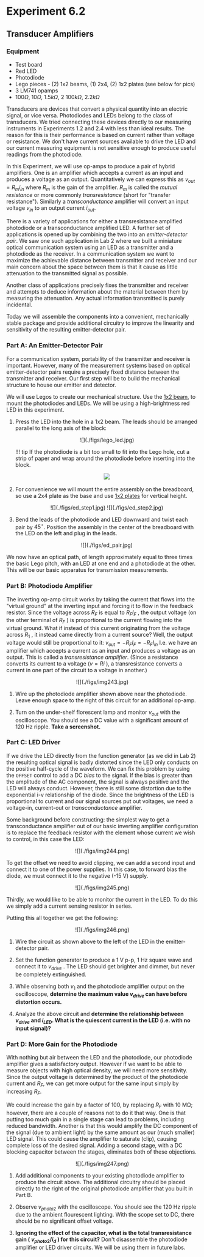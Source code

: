# Experiment 6.2

## Transducer Amplifiers

### Equipment

* Test board
* Red LED
* Photodiode
* Lego pieces - (2) 1x2 beams, (1) 2x4, (2) 1x2 plates (see below for pics)
* 3 LM741 opamps
* 100$\Omega$, 10$\Omega$, 1.5$k\Omega$, 2 100$k\Omega$, 2.2$k\Omega$

Transducers are devices that convert a physical quantity into an electric
signal, or vice versa. Photodiodes and LEDs belong to the class of transducers.
We tried connecting these devices directly to our measuring instruments in
Experiments 1.2 and 2.4 with less than ideal results. The reason for this is
their performance is based on current rather than voltage or resistance. We
don't have current sources available to drive the LED and our current measuring
equipment is not sensitive enough to produce useful readings from the
photodiode.

In this Experiment, we will use op-amps to produce a pair of hybrid amplifiers.
One is an amplifier which accepts a current as an input and produces a voltage
as an output. Quantitatively we can express this as $v_{out}=R_mi_{in}$ where
$R_m$ is the gain of the amplifier. $R_m$ is called the *mutual resistance* or
more commonly *transresistance* (short for "transfer resistance"). Similarly a
*transconductance* amplifier will convert an input voltage $v_{in}$ to an
output current $i_{out}$.

There is a variety of applications for either a transresistance amplified
photodiode or a transconductance amplified LED. A further set of applications
is opened up by combining the two into an *emitter-detector pair*. We saw one
such application in Lab 2 where we built a miniature optical communication
system using an LED as a transmitter and a photodiode as the receiver. In a
communication system we want to maximize the achievable distance between
transmitter and receiver and our main concern about the space between them is
that it cause as little attenuation to the transmitted signal as possible.

Another class of applications precisely fixes the transmitter and receiver and
attempts to deduce information about the material between them by measuring the
attenuation. Any actual information transmitted is purely incidental.

Today we will assemble the components into a convenient, mechanically stable
package and provide additional circuitry to improve the linearity and
sensitivity of the resulting emitter-detector pair.

### Part A: An Emitter-Detector Pair

For a communication system, portability of the transmitter and receiver is
important. However, many of the measurement systems based on optical
emitter-detector pairs require a precisely fixed distance between the
transmitter and receiver. Our first step will be to build the mechanical
structure to house our emitter and detector.

We will use Legos to create our mechanical structure. Use the [1x2
beam](./figs/1x2beam.jpg), to mount the photodiodes and LEDs. We will be using
a high-brightness red LED in this experiment.

1. Press the LED into the hole in a 1x2 beam. The leads should be arranged
   parallel to the long axis of the block:

    <center>
    ![](./figs/lego_led.jpg)
    </center>

    !!! tip
        If the photodiode is a bit too small to fit into the Lego hole, cut a
        strip of paper and wrap around the photodiode before inserting into the
        block.
        <center>
        ![](./figs/lego_pd.jpg)
        </center>

2. For convenience we will mount the entire assembly on the breadboard, so use
   a 2x4 plate as the base and use [1x2 plates](../figs/1x2plate.jpg) for
   vertical height.  
    <center>
    ![](./figs/ed_step1.jpg)
    ![](./figs/ed_step2.jpg)
    </center>

3. Bend the leads of the photodiode and LED downward and twist each pair by
   $45^\circ$. Position the assembly in the center of the breadboard with the
   LED on the left and plug in the leads.
    <center>
    ![](./figs/ed_pair.jpg)
    </center>

We now have an optical path, of length approximately equal to three times the
basic Lego pitch, with an LED at one end and a photodiode at the other. This
will be our basic apparatus for transmission measurements.

### Part B: Photodiode Amplifier

The inverting op-amp circuit works by taking the current that flows into the
"virtual ground" at the inverting input and forcing it to flow in the feedback
resistor. Since the voltage across $R_F$ is equal to $R_F I_F$ , the output
voltage (on the other terminal of $R_F$ ) is proportional to the current
flowing into the virtual ground. What if instead of this current originating
from the voltage across $R_1$ , it instead came directly from a current source?
Well, the output voltage would still be proportional to it: $v_{out} = -R_F I_F
= -R_F I_{in}$ I.e. we have an amplifier which accepts a current as an input
and produces a voltage as an output.  This is called a *transresistance
amplifier*. (Since a resistance converts its current to a voltage ($v=Ri$ ), a
transresistance converts a current in one part of the circuit to a voltage in
another.)

<center>
![](./figs/img243.jpg)
</center>

1. Wire up the photodiode amplifier shown above near the photodiode.  Leave
   enough space to the right of this circuit for an additional op-amp.

2. Turn on the under-shelf florescent lamp and monitor $v_{out}$ with the
   oscilloscope. You should see a DC value with a significant amount of 120 Hz
   ripple. **Take a screenshot.**

### Part C: LED Driver

If we drive the LED directly from the function generator (as we did in Lab 2)
the resulting optical signal is badly distorted since the LED only conducts on
the positive half-cycle of the waveform. We can fix this problem by using the
`OFFSET` control to add a DC *bias* to the signal. If the bias is greater than
the amplitude of the AC component, the signal is always positive and the LED
will always conduct. However, there is still some distortion due to the
exponential i-v relationship of the diode. Since the brightness of the LED is
proportional to current and our signal sources put out voltages, we need a
voltage-in, current-out or *transconductance* amplifier.

Some background before constructing: the simplest way to get a transconductance
amplifier out of our basic inverting amplifier configuration is to replace the
feedback resistor with the element whose current we wish to control, in this
case the LED:

<center>
![](./figs/img244.png)
</center>

To get the offset we need to avoid clipping, we can add a second input and
connect it to one of the power supplies. In this case, to forward bias the
diode, we must connect it to the negative (-15 V) supply.

<center>
![](./figs/img245.png)
</center>

Thirdly, we would like to be able to monitor the current in the LED. To do this
we simply add a current sensing resistor in series.

Putting this all together we get the following:

<center>
![](./figs/img246.png)
</center>

1. Wire the circuit as shown above to the left of the LED in the
   emitter-detector pair.

2. Set the function generator to produce a 1 V p-p, 1 Hz square wave and
   connect it to $v_{drive}$ . The LED should get brighter and dimmer, but
   never be completely extinguished.

3. While observing both $v_1$ and the photodiode amplifier output on the
   oscilloscope, **determine the maximum value $v_{drive}$ can have before
   distortion occurs.**

4. Analyze the above circuit and **determine the relationship between
   $v_{drive}$ and $i_{LED}$. What is the quiescent current in the LED (i.e.
   with no input signal)?**

### Part D: More Gain for the Photodiode

With nothing but air between the LED and the photodiode, our photodiode
amplifier gives a satisfactory output. However if we want to be able to measure
objects with high optical density, we will need more sensitivity. Since the
output voltage is determined by the product of the photodiode current and
$R_F$, we can get more output for the same input simply by increasing $R_F$.

We could increase the gain by a factor of 100, by replacing $R_F$ with 10 MΩ;
however, there are a couple of reasons not to do it that way. One is that
putting too much gain in a single stage can lead to problems, including reduced
bandwidth. Another is that this would amplify the DC component of the signal
(due to ambient light) by the same amount as our (much smaller) LED signal.
This could cause the amplifier to saturate (clip), causing complete loss of the
desired signal. Adding a second stage, with a DC blocking capacitor between the
stages, eliminates both of these objections.

<center>
![](./figs/img247.png)
</center>

1. Add additional components to your existing photodiode amplifier to produce
   the circuit above. The additional circuitry should be placed directly to the
   right of the original photodiode amplifier that you built in Part B.

2. Observe $v_{photo2}$ with the oscilloscope. You should see the 120 Hz ripple
   due to the ambient flourescent lighting. With the scope set to DC, there
   should be no significant offset voltage.

3. **Ignoring the effect of the capacitor, what is the total transresistance
   gain ( $v_{photo2}/i_d$ ) for this circuit?** Don't disassemble the
   photodiode amplifier or LED driver circuits. We will be using them in future
   labs.
